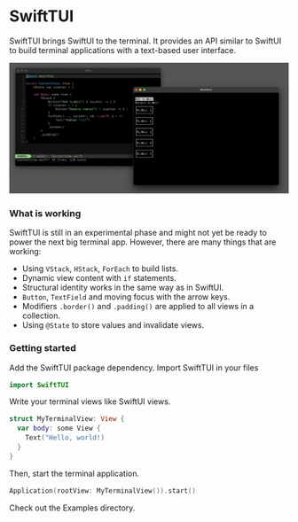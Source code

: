 # SwiftTUI

SwiftTUI brings SwiftUI to the terminal. It provides an API similar to SwiftUI to build terminal applications with a text-based user interface.

![](screenshot.png)

### What is working

SwiftTUI is still in an experimental phase and might not yet be ready to power the next big terminal app. However, there are many things that are working:

* Using `VStack`, `HStack`, `ForEach` to build lists.
* Dynamic view content with `if` statements.
* Structural identity works in the same way as in SwiftUI.
* `Button`, `TextField` and moving focus with the arrow keys.
* Modifiers `.border()` and `.padding()` are applied to all views in a collection.
* Using `@State` to store values and invalidate views.

### Getting started

Add the SwiftTUI package dependency. Import SwiftTUI in your files

```swift
import SwiftTUI
```

Write your terminal views like SwiftUI views.

```swift
struct MyTerminalView: View {
  var body: some View {
    Text("Hello, world!)
  }
}
```

Then, start the terminal application.

```swift
Application(rootView: MyTerminalView()).start()
```

Check out the Examples directory.

